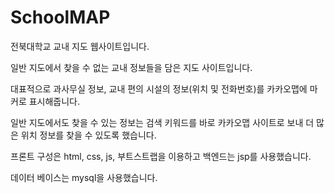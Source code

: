 # SchoolMAP

전북대학교 교내 지도 웹사이트입니다. 

일반 지도에서 찾을 수 없는 교내 정보들을 담은 지도 사이트입니다. 

대표적으로 과사무실 정보, 교내 편의 시설의 정보(위치 및 전화번호)를 카카오맵에 마커로 표시해줍니다.

일반 지도에서도 찾을 수 있는 정보는 검색 키워드를 바로 카카오맵 사이트로 보내 더 많은 위치 정보를 찾을 수 있도록 했습니다.

프론트 구성은 html, css, js, 부트스트랩을 이용하고 백엔드는 jsp를 사용했습니다. 

데이터 베이스는 mysql을 사용했습니다.  
